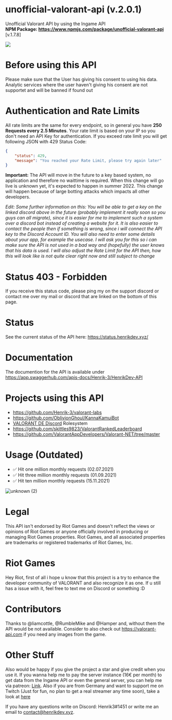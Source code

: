 # unofficial-valorant-api (v.2.0.1)
Unofficial Valorant API by using the Ingame API
<br>
**NPM Package: https://www.npmjs.com/package/unofficial-valorant-api** [v.1.7.8]

<a href="https://discord.gg/X3GaVkX2YN" target="_blank"><img src="https://discordapp.com/api/guilds/704231681309278228/widget.png?style=banner2"/></a>

# Before using this API
Please make sure that the User has giving his consent to using his data. Analytic services where the user haven't giving his consent are not supportet and will be banned if found out

# Authentication and Rate Limits
All rate limits are the same for every endpoint, so in general you have **250 Requests every 2.5 Minutes**. Your rate limit is based on your IP so you don't need an API Key for authentication.
If you exceed rate limit you will get following JSON with 429 Status Code:
```json
{
    "status": 429,
    "message": "You reached your Rate Limit, please try again later"
}
```
**Important:**
The API will move in the future to a key based system, no application and therefore no waittime is required. When this change will go live is unknown yet, it's expected to happen in summer 2022. This change will happen because of large botting attacks which impacts all other developers.

*Edit: Some further information on this: You will be able to get a key on the linked discord above in the future (probably implement it really soon so you guys can all migrate), since it is easier for me to implement such a system over a discord bot instead of creating a website for it. It is also easier to contact the people then if something is wrong, since i will connect the API key to the Discord Account ID.*
*You will also need to enter some details about your app, for example the usecase. I will ask you for this so i can make sure the API is not used in a bad way and (hopefully) the user knows that his data is used. I will also adjust the Rate Limit for the API then, how this will look like is not quite clear right now and still subject to change* 

# Status 403 - Forbidden
If you receive this status code, please ping my on the support discord or contact me over my mail or discord that are linked on the bottom of this page.

# Status
See the current status of the API here: https://status.henrikdev.xyz/

# Documentation
The documention for the API is available under https://app.swaggerhub.com/apis-docs/Henrik-3/HenrikDev-API
  
# Projects using this API
- https://github.com/Henrik-3/valorant-labs
- https://github.com/OblivionGhoul/KannaKamuiBot
- [VALORANT DE Discord](https://discord.gg/invite/HCmvsEQ) Rolesystem
- https://github.com/skittles9823/ValorantRankedLeaderboard
- https://github.com/ValorantAppDevelopers/Valorant-NET/tree/master

# Usage (Outdated)
- ✅ Hit one million monthly requests (02.07.2021)
- ✅ Hit three million monthly requests (01.09.2021)
- ✅ Hit ten million monthly requests (15.11.2021)

![unknown (2)](https://user-images.githubusercontent.com/43936184/140612175-9d1762fb-468a-4627-9914-12e2226e3b52.png)

# Legal
This API isn't endorsed by Riot Games and doesn't reflect the views or opinions of Riot Games or anyone officially involved in producing or managing Riot Games properties. Riot Games, and all associated properties are trademarks or registered trademarks of Riot Games, Inc.

# Riot Games
Hey Riot, first of all i hope u know that this project is a try to enhance the developer community of VALORANT and also recognize it as one. If u still has a issue with it, feel free to text me on Discord or something :D

# Contributors
Thanks to @liamcottle, @RumbleMike and @Hamper and, without them the API would be not available.
Consider to also check out https://valorant-api.com if you need any images from the game.

# Other Stuff
Also would be happy if you give the project a star and give credit when you use it. If you wanna help me to pay the server instance (16€ per month) to get data from the Ingame API or even the general server, you can help me via patreon: [Link](https://www.patreon.com/henrikdev).
Also if you are from Germany and want to support me on Twitch (Just for fun, no plan to get a real streamer any time soon), take a look at [here](https://www.twitch.tv/henrik_3)


If you have any questions write on Discord: Henrik3#1451 or write me an email to contact@henrikdev.xyz. 
